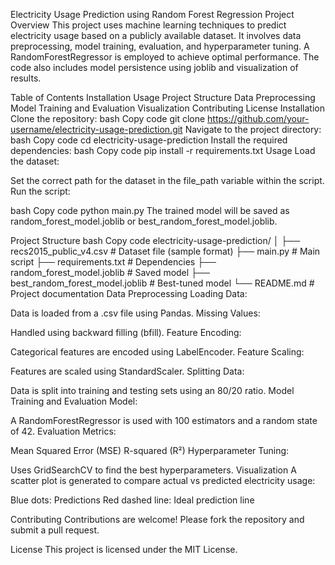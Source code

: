 Electricity Usage Prediction using Random Forest Regression
Project Overview
This project uses machine learning techniques to predict electricity usage based on a publicly available dataset. It involves data preprocessing, model training, evaluation, and hyperparameter tuning. A RandomForestRegressor is employed to achieve optimal performance. The code also includes model persistence using joblib and visualization of results.

Table of Contents
Installation
Usage
Project Structure
Data Preprocessing
Model Training and Evaluation
Visualization
Contributing
License
Installation
Clone the repository:
bash
Copy code
git clone https://github.com/your-username/electricity-usage-prediction.git
Navigate to the project directory:
bash
Copy code
cd electricity-usage-prediction
Install the required dependencies:
bash
Copy code
pip install -r requirements.txt
Usage
Load the dataset:

Set the correct path for the dataset in the file_path variable within the script.
Run the script:

bash
Copy code
python main.py
The trained model will be saved as random_forest_model.joblib or best_random_forest_model.joblib.

Project Structure
bash
Copy code
electricity-usage-prediction/
│
├── recs2015_public_v4.csv      # Dataset file (sample format)
├── main.py                     # Main script
├── requirements.txt            # Dependencies
├── random_forest_model.joblib   # Saved model
├── best_random_forest_model.joblib  # Best-tuned model
└── README.md                   # Project documentation
Data Preprocessing
Loading Data:

Data is loaded from a .csv file using Pandas.
Missing Values:

Handled using backward filling (bfill).
Feature Encoding:

Categorical features are encoded using LabelEncoder.
Feature Scaling:

Features are scaled using StandardScaler.
Splitting Data:

Data is split into training and testing sets using an 80/20 ratio.
Model Training and Evaluation
Model:

A RandomForestRegressor is used with 100 estimators and a random state of 42.
Evaluation Metrics:

Mean Squared Error (MSE)
R-squared (R²)
Hyperparameter Tuning:

Uses GridSearchCV to find the best hyperparameters.
Visualization
A scatter plot is generated to compare actual vs predicted electricity usage:

Blue dots: Predictions
Red dashed line: Ideal prediction line

Contributing
Contributions are welcome! Please fork the repository and submit a pull request.

License
This project is licensed under the MIT License.
